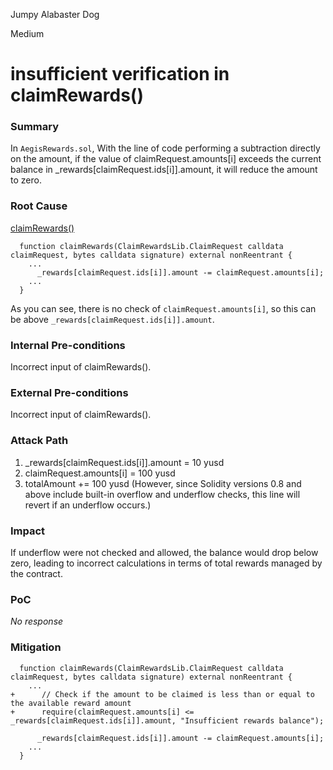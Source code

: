 Jumpy Alabaster Dog

Medium

# insufficient verification in claimRewards()

### Summary

In `AegisRewards.sol`, With the line of code performing a subtraction directly on the amount, if the value of claimRequest.amounts[i] exceeds the current balance in _rewards[claimRequest.ids[i]].amount, it will reduce the amount to zero. 

### Root Cause

[claimRewards()](https://github.com/sherlock-audit/2025-04-aegis-op-grant/blob/4aceb235db96b2299bb95ebf16e83a24f987bf3e/aegis-contracts/contracts/AegisRewards.sol#L109)
```solidity
  function claimRewards(ClaimRewardsLib.ClaimRequest calldata claimRequest, bytes calldata signature) external nonReentrant {
    ...
      _rewards[claimRequest.ids[i]].amount -= claimRequest.amounts[i];
    ...
  }
```
As you can see, there is no check of `claimRequest.amounts[i]`, so this can be above `_rewards[claimRequest.ids[i]].amount`.

### Internal Pre-conditions

Incorrect input of claimRewards().

### External Pre-conditions

Incorrect input of claimRewards().

### Attack Path

1. _rewards[claimRequest.ids[i]].amount = 10 yusd
2. claimRequest.amounts[i] = 100 yusd
3. totalAmount += 100 yusd  (However, since Solidity versions 0.8 and above include built-in overflow and underflow checks, this line will revert if an underflow occurs.)

### Impact

If underflow were not checked and allowed, the balance would drop below zero, leading to incorrect calculations in terms of total rewards managed by the contract.

### PoC

_No response_

### Mitigation

```solidity
  function claimRewards(ClaimRewardsLib.ClaimRequest calldata claimRequest, bytes calldata signature) external nonReentrant {
    ...
+      // Check if the amount to be claimed is less than or equal to the available reward amount
+      require(claimRequest.amounts[i] <= _rewards[claimRequest.ids[i]].amount, "Insufficient rewards balance");
      
      _rewards[claimRequest.ids[i]].amount -= claimRequest.amounts[i];
    ...
  }
```
